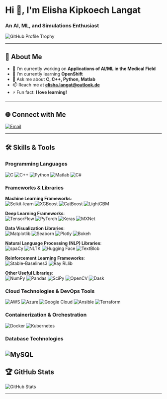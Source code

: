 # Hi 👋, I'm Elisha Kipkoech Langat

### An AI, ML, and Simulations Enthusiast

![GitHub Profile Trophy](https://github-profile-trophy.vercel.app/?username=langakipkoech)

---

## 🚀 About Me

- 🔭 I’m currently working on **Applications of AI/ML in the Medical Field**  
- 🌱 I’m currently learning **OpenShift**  
- 💬 Ask me about **C, C++, Python, Matlab**  
- 📫 Reach me at **elisha.langat@outlook.de**  
- ⚡ Fun fact: **I love learning!**

---

## 🌐 Connect with Me

[![Email](https://img.shields.io/badge/Email-elisha.langat%40outlook.de-blue)](mailto:elisha.langat@outlook.de)

---

## 🛠️ Skills & Tools

### Programming Languages
![C](https://img.shields.io/badge/C-%2300599C.svg?style=flat&logo=c&logoColor=white)
![C++](https://img.shields.io/badge/C++-%2300599C.svg?style=flat&logo=c%2B%2B&logoColor=white)
![Python](https://img.shields.io/badge/Python-%233776AB.svg?style=flat&logo=python&logoColor=white)
![Matlab](https://img.shields.io/badge/Matlab-%23FF5E99.svg?style=flat&logo=mathworks&logoColor=white)
![C#](https://img.shields.io/badge/C%23-%23239120.svg?style=flat&logo=c-sharp&logoColor=white)

### Frameworks & Libraries

**Machine Learning Frameworks**:  
![Scikit-learn](https://img.shields.io/badge/Scikit--learn-%23F7931E.svg?style=flat&logo=scikit-learn&logoColor=white) 
![XGBoost](https://img.shields.io/badge/XGBoost-%23006EB8.svg?style=flat)
![CatBoost](https://img.shields.io/badge/CatBoost-%23E94E77.svg?style=flat) 
![LightGBM](https://img.shields.io/badge/LightGBM-%23D4AA00.svg?style=flat)

**Deep Learning Frameworks**:  
![TensorFlow](https://img.shields.io/badge/TensorFlow-%23FF6F00.svg?style=flat&logo=tensorflow&logoColor=white)
![PyTorch](https://img.shields.io/badge/PyTorch-%23EE4C2C.svg?style=flat&logo=pytorch&logoColor=white)
![Keras](https://img.shields.io/badge/Keras-%23D00000.svg?style=flat&logo=keras&logoColor=white)
![MXNet](https://img.shields.io/badge/MXNet-%230075C5.svg?style=flat&logo=mxnet&logoColor=white)

**Data Visualization Libraries**:  
![Matplotlib](https://img.shields.io/badge/Matplotlib-%23C6502B.svg?style=flat&logo=python&logoColor=white)
![Seaborn](https://img.shields.io/badge/Seaborn-%23CC2A51.svg?style=flat&logo=python&logoColor=white)
![Plotly](https://img.shields.io/badge/Plotly-%23107C10.svg?style=flat&logo=plotly&logoColor=white)
![Bokeh](https://img.shields.io/badge/Bokeh-%23E1AD01.svg?style=flat&logo=python&logoColor=white)

**Natural Language Processing (NLP) Libraries**:  
![spaCy](https://img.shields.io/badge/spaCy-%230060C4.svg?style=flat&logo=spacy&logoColor=white)
![NLTK](https://img.shields.io/badge/NLTK-%2300C853.svg?style=flat)
![Hugging Face](https://img.shields.io/badge/Hugging--Face-%23FFCC00.svg?style=flat&logo=huggingface&logoColor=white)
![TextBlob](https://img.shields.io/badge/TextBlob-%23C59C6C.svg?style=flat)

**Reinforcement Learning Frameworks**:  
![Stable-Baselines3](https://img.shields.io/badge/Stable--Baselines3-%2300833E.svg?style=flat)
![Ray RLlib](https://img.shields.io/badge/Ray%20RLlib-%23EE4422.svg?style=flat&logo=ray&logoColor=white)

**Other Useful Libraries**:  
![NumPy](https://img.shields.io/badge/NumPy-%23013243.svg?style=flat&logo=numpy&logoColor=white)
![Pandas](https://img.shields.io/badge/Pandas-%23150458.svg?style=flat&logo=pandas&logoColor=white)
![SciPy](https://img.shields.io/badge/SciPy-%230C55A5.svg?style=flat&logo=scipy&logoColor=white)
![OpenCV](https://img.shields.io/badge/OpenCV-%23F78F21.svg?style=flat&logo=opencv&logoColor=white)
![Dask](https://img.shields.io/badge/Dask-%2305A19C.svg?style=flat&logo=dask&logoColor=white)

### Cloud Technologies & DevOps Tools
![AWS](https://img.shields.io/badge/AWS-%23FF9900.svg?style=flat&logo=amazonaws&logoColor=white)
![Azure](https://img.shields.io/badge/Azure-%230072C6.svg?style=flat&logo=microsoftazure&logoColor=white)
![Google Cloud](https://img.shields.io/badge/Google%20Cloud-%234285F4.svg?style=flat&logo=googlecloud&logoColor=white)
![Ansible](https://img.shields.io/badge/Ansible-%23EE0000.svg?style=flat&logo=ansible&logoColor=white)
![Terraform](https://img.shields.io/badge/Terraform-%23623CE4.svg?style=flat&logo=terraform&logoColor=white)


### Containerization & Orchestration
![Docker](https://img.shields.io/badge/Docker-%232496ED.svg?style=flat&logo=docker&logoColor=white)
![Kubernetes](https://img.shields.io/badge/Kubernetes-%23326CE5.svg?style=flat&logo=kubernetes&logoColor=white)

### Database Technologies
![MySQL](https://img.shields.io/badge/MySQL-%234479A1.svg?style=flat&logo=mysql&logoColor=white)
---

## 🏆 GitHub Stats
![GitHub Stats](https://github-readme-stats.vercel.app/api?username=langakipkoech&show_icons=true&theme=radical)

---
